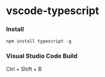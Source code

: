 # vscode-typescript


### Install

```
npm install typescript -g
```


### Visual Studio Code Build

Ctrl + Shift + B 
